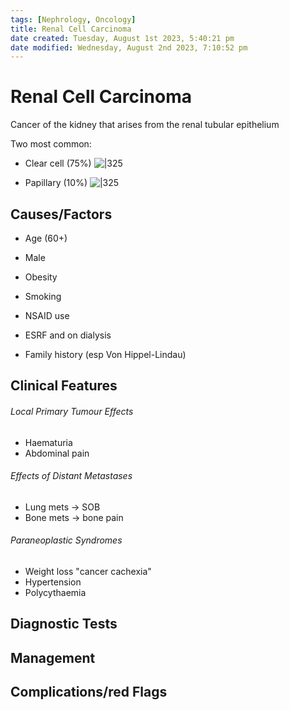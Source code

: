 ```yaml
---
tags: [Nephrology, Oncology]
title: Renal Cell Carcinoma
date created: Tuesday, August 1st 2023, 5:40:21 pm
date modified: Wednesday, August 2nd 2023, 7:10:52 pm
---
```



# Renal Cell Carcinoma

Cancer of the kidney that arises from the renal tubular epithelium

Two most common:

- Clear cell (75%)
  ![|325](https://i.imgur.com/Kic9sO1.jpg)

- Papillary (10%)
  ![|325](https://i.imgur.com/AA71hkv.jpg)

## Causes/Factors

- Age (60+)
- Male
- Obesity
- Smoking
- NSAID use
- ESRF and on dialysis

- Family history (esp Von Hippel-Lindau)

## Clinical Features

###### Local Primary Tumour Effects

- Haematuria
- Abdominal pain

###### Effects of Distant Metastases

- Lung mets -> SOB
- Bone mets -> bone pain

###### Paraneoplastic Syndromes

- Weight loss "cancer cachexia"
- Hypertension
- Polycythaemia

## Diagnostic Tests

## Management

## Complications/red Flags
